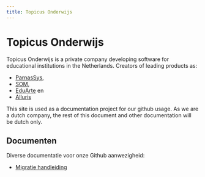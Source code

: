 ```yaml
---
title: Topicus Onderwijs
---
```

Topicus Onderwijs
=================

Topicus Onderwijs is a private company developing software for educational
institutions in the Netherlands. Creators of leading products as:

 * [ParnasSys](http://parnassys.nl),
 * [SOM](http://topicus.nl/onderwijs/klanten/simac),
 * [EduArte](http://www.educus.nl/web/29675/25) en
 * [Alluris](http://www.educus.nl/web/29675/29)

This site is used as a documentation project for our github usage. As we are
a dutch company, the rest of this document and other documentation will be
dutch only.

Documenten
----------

Diverse documentatie voor onze Github aanwezigheid:

 * [Migratie handleiding](migratie.html)

